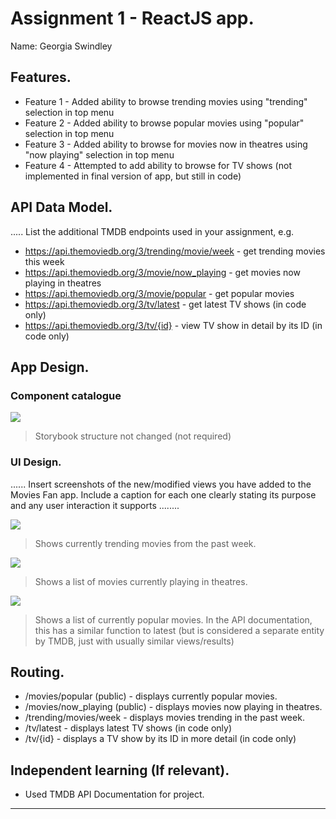 # Assignment 1 - ReactJS app.

Name: Georgia Swindley

## Features.
 
 + Feature 1 - Added ability to browse trending movies using "trending" selection in top menu
 + Feature 2 - Added ability to browse popular movies using "popular" selection in top menu
 + Feature 3 - Added ability to browse for movies now in theatres using "now playing" selection in top 
 menu
 + Feature 4 - Attempted to add ability to browse for TV shows (not implemented in final version of app, but still in code)
 
## API Data Model.

..... List the additional TMDB endpoints used in your assignment, e.g.

+ https://api.themoviedb.org/3/trending/movie/week - get trending movies this week 
+ https://api.themoviedb.org/3/movie/now_playing - get movies now playing in theatres 
+ https://api.themoviedb.org/3/movie/popular - get popular movies 
+ https://api.themoviedb.org/3/tv/latest - get latest TV shows (in code only)
+ https://api.themoviedb.org/3/tv/{id} - view TV show in detail by its ID (in code only)

## App Design.

### Component catalogue

![][story]
>Storybook structure not changed (not required)

### UI Design.

...... Insert screenshots of the new/modified views you have added to the Movies Fan app. Include a caption for each one clearly stating its purpose and any user interaction it supports ........

![][trending]
>Shows currently trending movies from the past week. 

![][nowplaying]
>Shows a list of movies currently playing in theatres.

![][popular]
>Shows a list of currently popular movies. In the API documentation, this has a similar function to latest (but is considered a separate entity by TMDB, just with usually similar views/results)
## Routing.

+ /movies/popular (public) - displays currently popular movies.
+ /movies/now_playing (public) - displays movies now playing in theatres.
+ /trending/movies/week - displays movies trending in the past week.
+ /tv/latest - displays latest TV shows (in code only)
+ /tv/{id} - displays a TV show by its ID in more detail (in code only)

## Independent learning (If relevant).

+ Used TMDB API Documentation for project. 

---------------------------------

[model]: ./data.jpg
[trending]: ./public/trending.png
[nowplaying]: ./public/nowplaying.png
[popular]: ./public/popular.png
[story]: ./public/story.png